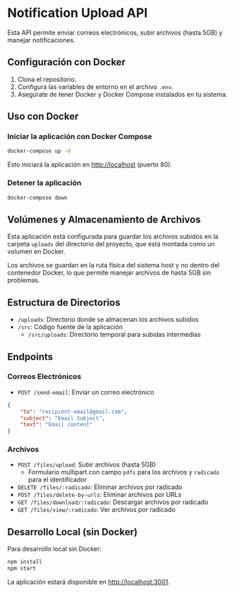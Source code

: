 # Notification Upload API

Esta API permite enviar correos electrónicos, subir archivos (hasta 5GB) y manejar notificaciones.

## Configuración con Docker

1. Clona el repositorio.
2. Configura las variables de entorno en el archivo `.env`.
3. Asegúrate de tener Docker y Docker Compose instalados en tu sistema.

## Uso con Docker

### Iniciar la aplicación con Docker Compose

```bash
docker-compose up -d
```

Esto iniciará la aplicación en [http://localhost](http://localhost) (puerto 80).

### Detener la aplicación

```bash
docker-compose down
```

## Volúmenes y Almacenamiento de Archivos

Esta aplicación está configurada para guardar los archivos subidos en la carpeta `uploads` del directorio del proyecto, que está montada como un volumen en Docker.

Los archivos se guardan en la ruta física del sistema host y no dentro del contenedor Docker, lo que permite manejar archivos de hasta 5GB sin problemas.

## Estructura de Directorios

- `/uploads`: Directorio donde se almacenan los archivos subidos
- `/src`: Código fuente de la aplicación
  - `/src/uploads`: Directorio temporal para subidas intermedias

## Endpoints

### Correos Electrónicos

- `POST /send-email`: Enviar un correo electrónico

```json
{
    "to": "recipient-email@gmail.com",
    "subject": "Email Subject",
    "text": "Email content"
}
```

### Archivos

- `POST /files/upload`: Subir archivos (hasta 5GB)
  - Formulario multipart con campo `pdfs` para los archivos y `radicado` para el identificador
- `DELETE /files/:radicado`: Eliminar archivos por radicado
- `POST /files/delete-by-urls`: Eliminar archivos por URLs
- `GET /files/download/:radicado`: Descargar archivos por radicado
- `GET /files/view/:radicado`: Ver archivos por radicado

## Desarrollo Local (sin Docker)

Para desarrollo local sin Docker:

```bash
npm install
npm start
```

La aplicación estará disponible en [http://localhost:3001](http://localhost:3001).
